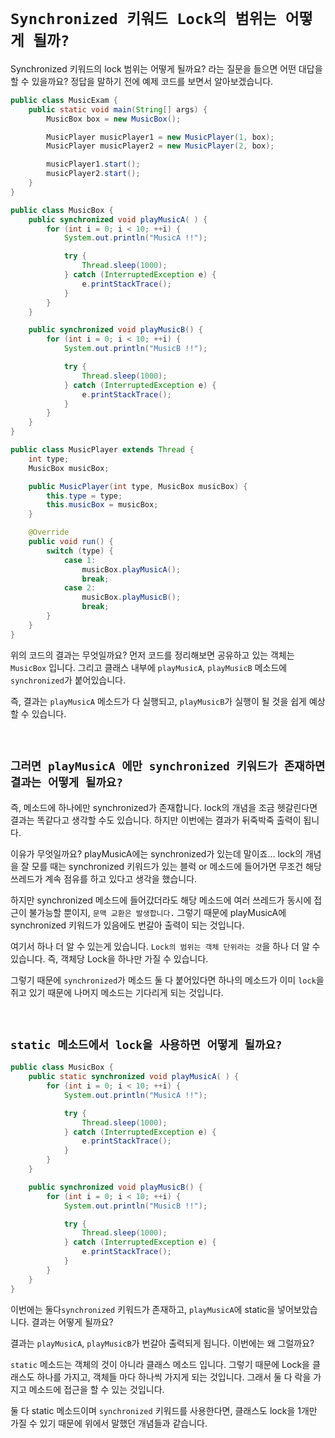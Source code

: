 # `Synchronized 키워드 Lock의 범위는 어떻게 될까?`

Synchronized 키워드의 lock 범위는 어떻게 될까요? 라는 질문을 들으면 어떤 대답을 할 수 있을까요? 정답을 말하기 전에 예제 코드를 보면서 알아보겠습니다. 

```java
public class MusicExam {
    public static void main(String[] args) {
        MusicBox box = new MusicBox();

        MusicPlayer musicPlayer1 = new MusicPlayer(1, box);
        MusicPlayer musicPlayer2 = new MusicPlayer(2, box);

        musicPlayer1.start();
        musicPlayer2.start();
    }
}
```
```java
public class MusicBox {
    public synchronized void playMusicA( ) {
        for (int i = 0; i < 10; ++i) {
            System.out.println("MusicA !!");

            try {
                Thread.sleep(1000);
            } catch (InterruptedException e) {
                e.printStackTrace();
            }
        }
    }

    public synchronized void playMusicB() {
        for (int i = 0; i < 10; ++i) {
            System.out.println("MusicB !!");

            try {
                Thread.sleep(1000);
            } catch (InterruptedException e) {
                e.printStackTrace();
            }
        }
    }
}
```
```java
public class MusicPlayer extends Thread {
    int type;
    MusicBox musicBox;

    public MusicPlayer(int type, MusicBox musicBox) {
        this.type = type;
        this.musicBox = musicBox;
    }

    @Override
    public void run() {
        switch (type) {
            case 1:
                musicBox.playMusicA();
                break;
            case 2:
                musicBox.playMusicB();
                break;
        }
    }
}
```

위의 코드의 결과는 무엇일까요? 먼저 코드를 정리해보면 공유하고 있는 객체는 `MusicBox` 입니다. 그리고 클래스 내부에 `playMusicA`, `playMusicB` 메소드에 `synchronized`가 붙어있습니다. 

즉, 결과는 `playMusicA` 메소드가 다 실행되고, `playMusicB`가 실행이 될 것을 쉽게 예상할 수 있습니다. 

<br>

## `그러면 playMusicA 에만 synchronized 키워드가 존재하면 결과는 어떻게 될까요?`

즉, 메소드에 하나에만 synchronized가 존재합니다. lock의 개념을 조금 헷갈린다면 결과는 똑같다고 생각할 수도 있습니다. 하지만 이번에는 결과가 뒤죽박죽 출력이 됩니다. 

이유가 무엇일까요? playMusicA에는 synchronized가 있는데 말이죠... lock의 개념을 잘 모를 때는 synchronized 키워드가 있는 블럭 or 메소드에 들어가면 무조건 해당 쓰레드가 계속 점유를 하고 있다고 생각을 했습니다. 

하지만 synchronized 메소드에 들어갔더라도 해당 메소드에 여러 쓰레드가 동시에 접근이 불가능할 뿐이지, `문맥 교환은 발생합니다.` 그렇기 때문에 playMusicA에 synchronized 키워드가 있음에도 번갈아 출력이 되는 것입니다. 

여기서 하나 더 알 수 있는게 있습니다. `Lock의 범위는 객체 단위라는 것`을 하나 더 알 수 있습니다. 즉, 객체당 Lock을 하나만 가질 수 있습니다. 

그렇기 때문에 `synchronized`가 메소드 둘 다 붙어있다면 하나의 메소드가 이미 `lock`을 쥐고 있기 때문에 나머지 메소드는 기다리게 되는 것입니다. 

<br>

## `static 메소드에서 lock을 사용하면 어떻게 될까요?`

```java
public class MusicBox {
    public static synchronized void playMusicA( ) {
        for (int i = 0; i < 10; ++i) {
            System.out.println("MusicA !!");

            try {
                Thread.sleep(1000);
            } catch (InterruptedException e) {
                e.printStackTrace();
            }
        }
    }

    public synchronized void playMusicB() {
        for (int i = 0; i < 10; ++i) {
            System.out.println("MusicB !!");

            try {
                Thread.sleep(1000);
            } catch (InterruptedException e) {
                e.printStackTrace();
            }
        }
    }
}
```

이번에는 둘다`synchronized` 키워드가 존재하고, `playMusicA`에 static을 넣어보았습니다. 결과는 어떻게 될까요?

결과는 `playMusicA`, `playMusicB`가 번갈아 출력되게 됩니다. 이번에는 왜 그럴까요?

`static` 메소드는 객체의 것이 아니라 클래스 메소드 입니다. 그렇기 때문에 Lock을 클래스도 하나를 가지고, 객체들 마다 하나씩 가지게 되는 것입니다. 그래서 둘 다 락을 가지고 메소드에 접근을 할 수 있는 것입니다. 

둘 다 static 메소드이며 `synchronized` 키워드를 사용한다면, 클래스도 lock을 1개만 가질 수 있기 때문에 위에서 말했던 개념들과 같습니다. 

